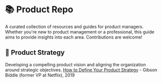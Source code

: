 # 📚 Product Repo
A curated collection of resources and guides for product managers. Whether you're new to product management or a professional, this guide aims to provide insights into each area. Contributions are welcome!

## 🧭 Product Strategy
Developing a compelling product vision and aligning the organization around strategic objectives.
[How to Define Your Product Strategy](https://gibsonbiddle.medium.com/intro-to-product-strategy-60bdf72b17e3) - Gibson Biddle (former VP at Netflix), 2019
